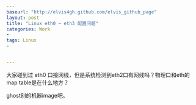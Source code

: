 ```yaml
---
baseurl: "http://elvis4gh.github.com/elvis_github_page"
layout: post
title: "Linux eth0 ~ eth3 配置问题"
categories: Work
- 
tags: Linux
- 


---
```



大家碰到过 eth0 口接网线，但是系统检测到eth2口有网线吗？物理口和eth的map table是在什么地方？

ghost别的机器image吧。

